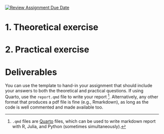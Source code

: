 [![Review Assignment Due Date](https://classroom.github.com/assets/deadline-readme-button-22041afd0340ce965d47ae6ef1cefeee28c7c493a6346c4f15d667ab976d596c.svg)](https://classroom.github.com/a/51DI_w4M)
# 1. Theoretical exercise



# 2. Practical exercise


# Deliverables

You can use the template to hand-in your assignment that should include your answers to both the theoretical and practical questions. If using Quarto, use the `report.qmd` file to write your report [^1]. Alternatively, any other format that produces a pdf file is fine (e.g., Rmarkdown), as long as the code is well commented and made available too.

[^1]: `.qmd` files are [Quarto](https://quarto.org/) files, which can be used to write markdown report with R, Julia, and Python (sometimes simultaneously).
